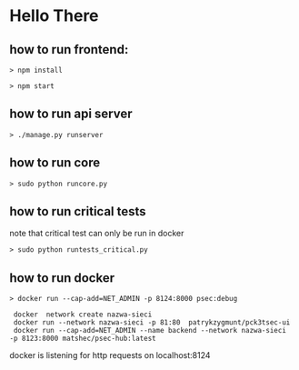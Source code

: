 # Hello There

## how to run frontend:
`> npm install`

`> npm start`

## how to run api server
`> ./manage.py runserver`

## how to  run core
`> sudo python runcore.py`

## how to run critical tests
note that critical test can  only be run in docker

`> sudo python runtests_critical.py`

## how to run docker
`> docker run --cap-add=NET_ADMIN -p 8124:8000 psec:debug`
```
 docker  network create nazwa-sieci
 docker run --network nazwa-sieci -p 81:80  patrykzygmunt/pck3tsec-ui
 docker run --cap-add=NET_ADMIN --name backend --network nazwa-sieci  -p 8123:8000 matshec/psec-hub:latest
```

docker is listening for http requests on localhost:8124
